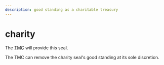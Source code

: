 ```yaml
---
description: good standing as a charitable treasury
---
```


# charity

The [TMC](../governance/tax-matters-council-tmc.md) will provide this seal.

The TMC can remove the charity seal's good standing at its sole discretion.
